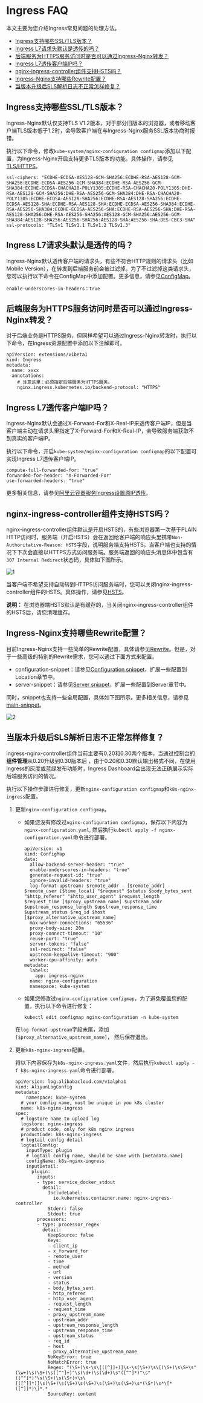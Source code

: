 # Ingress FAQ

本文主要为您介绍Ingress常见问题的处理方法。

-   [Ingress支持哪些SSL/TLS版本？](#section_gsi_4n0_lsd)
-   [Ingress L7请求头默认是透传的吗？](#section_i3e_5lj_47y)
-   [后端服务为HTTPS服务访问时是否可以通过Ingress-Nginx转发？](#section_ghy_7bv_ute)
-   [Ingress L7透传客户端IP吗？](#section_ril_3ys_j8u)
-   [nginx-ingress-controller组件支持HSTS吗？](#section_ycn_qs2_rb2)
-   [Ingress-Nginx支持哪些Rewrite配置？](#section_l15_amm_2ht)
-   [当版本升级后SLS解析日志不正常怎样修复？](#section_10k_mmd_5e0)

## Ingress支持哪些SSL/TLS版本？

Ingress-Nginx默认仅支持TLS V1.2版本，对于部分旧版本的浏览器，或者移动客户端TLS版本低于1.2时，会导致客户端在与Ingress-Nginx服务SSL版本协商时报错。

执行以下命令，修改`kube-system/nginx-configuration configmap`添加以下配置，为Ingress-Nginx开启支持更多TLS版本的功能。具体操作，请参见[TLS/HTTPS](https://kubernetes.github.io/ingress-nginx/user-guide/tls/#default-tls-version-and-ciphers)。

```
ssl-ciphers: "ECDHE-ECDSA-AES128-GCM-SHA256:ECDHE-RSA-AES128-GCM-SHA256:ECDHE-ECDSA-AES256-GCM-SHA384:ECDHE-RSA-AES256-GCM-SHA384:ECDHE-ECDSA-CHACHA20-POLY1305:ECDHE-RSA-CHACHA20-POLY1305:DHE-RSA-AES128-GCM-SHA256:DHE-RSA-AES256-GCM-SHA384:DHE-RSA-CHACHA20-POLY1305:ECDHE-ECDSA-AES128-SHA256:ECDHE-RSA-AES128-SHA256:ECDHE-ECDSA-AES128-SHA:ECDHE-RSA-AES128-SHA:ECDHE-ECDSA-AES256-SHA384:ECDHE-RSA-AES256-SHA384:ECDHE-ECDSA-AES256-SHA:ECDHE-RSA-AES256-SHA:DHE-RSA-AES128-SHA256:DHE-RSA-AES256-SHA256:AES128-GCM-SHA256:AES256-GCM-SHA384:AES128-SHA256:AES256-SHA256:AES128-SHA:AES256-SHA:DES-CBC3-SHA"
ssl-protocols: "TLSv1 TLSv1.1 TLSv1.2 TLSv1.3"
```

## Ingress L7请求头默认是透传的吗？

Ingress-Nginx默认透传客户端的请求头，有些不符合HTTP规则的请求头（比如Mobile Version），在转发到后端服务前会被过滤掉。为了不过滤掉这类请求头，您可以执行以下命令在ConfigMap中添加配置。更多信息，请参见[ConfigMap](https://kubernetes.github.io/ingress-nginx/user-guide/nginx-configuration/configmap/#enable-underscores-in-headers)。

```
enable-underscores-in-headers：true
```

## 后端服务为HTTPS服务访问时是否可以通过Ingress-Nginx转发？

对于后端业务是HTTPS服务，但同样希望可以通过Ingress-Nginx转发时，执行以下命令，在Ingress资源配置中添加以下注解即可。

```
apiVersion: extensions/v1beta1
kind: Ingress
metadata:
  name: xxxx
  annotations:
    # 注意这里：必须指定后端服务为HTTPS服务。
    nginx.ingress.kubernetes.io/backend-protocol: "HTTPS"
```

## Ingress L7透传客户端IP吗？

Ingress-Nginx默认会通过X-Forward-For和X-Real-IP来透传客户端IP，但是当客户端主动在请求头里指定了X-Forward-For和X-Real-IP，会导致服务端获取不到真实的客户端IP。

执行以下命令，开启`kube-system/nginx-configuration configmap`的以下配置可实现Ingress L7透传客户端IP。

```
compute-full-forwarded-for: "true"
forwarded-for-header: "X-Forwarded-For"
use-forwarded-headers: "true"
```

更多相关信息，请参见[阿里云容器服务Ingress设置原IP透传](https://developer.aliyun.com/article/609162)。

## nginx-ingress-controller组件支持HSTS吗？

nginx-ingress-controller组件默认是开启HSTS的，有些浏览器第一次基于PLAIN HTTP访问时，服务端（开启HSTS）会在返回给客户端的响应头里携带`Non-Authoritative-Reason: HSTS`字段，说明服务端支持HSTS，当客户端也支持的情况下下次会直接以HTTPS方式访问服务端。服务端返回的响应头消息体中包含有`307 Internal Redirect`状态码，具体如下图所示。

![1](https://static-aliyun-doc.oss-accelerate.aliyuncs.com/assets/img/zh-CN/4244178061/p202703.png)

当客户端不希望支持自动转到HTTPS访问服务端时，您可以关闭nginx-ingress-controller组件的HSTS。具体操作，请参见[HSTS](https://kubernetes.github.io/ingress-nginx/user-guide/nginx-configuration/configmap/#hsts)。

**说明：** 在浏览器端HSTS默认是有缓存的，当关闭nginx-ingress-controller组件的HSTS后，请您清理缓存。

## Ingress-Nginx支持哪些Rewrite配置？

目前Ingress-Nginx支持一些简单的Rewrite配置，具体请参见[Rewrite](https://kubernetes.github.io/ingress-nginx/user-guide/nginx-configuration/annotations/#rewrite)。但是，对于一些高级的特别的Rewrite需求，您可以通过下面方式来配置。

-   configuration-snippet：请参见[Configuration snippet](https://kubernetes.github.io/ingress-nginx/user-guide/nginx-configuration/annotations/#configuration-snippet)，扩展一些配置到Location章节中。
-   server-snippet：请参见[Server snippet](https://kubernetes.github.io/ingress-nginx/user-guide/nginx-configuration/annotations/#server-snippet)，扩展一些配置到Server章节中。

同时，snippet也支持一些全局配置，具体如下图所示。更多相关信息，请参见[main-snippet](https://kubernetes.github.io/ingress-nginx/user-guide/nginx-configuration/configmap/#main-snippet)。

![2](https://static-aliyun-doc.oss-accelerate.aliyuncs.com/assets/img/zh-CN/4244178061/p202783.png)

## 当版本升级后SLS解析日志不正常怎样修复？

ingress-nginx-controller组件当前主要有0.20和0.30两个版本，当通过控制台的**组件管理**从0.20升级到0.30版本后 ，由于0.20和0.30默认输出格式不同，在使用Ingress的灰度或蓝绿发布功能时，Ingress Dashboard会出现无法正确展示实际后端服务访问的情况。

执行以下操作步骤进行修复，更新`nginx-configuration configmap`和`k8s-nginx-ingress`配置。

1.  更新`nginx-configuration configmap`。

    -   如果您没有修改过`nginx-configuration configmap`，保存以下内容为`nginx-configuration.yaml`, 然后执行`kubectl apply -f nginx-configuration.yaml`命令进行部署。

        ```
        apiVersion: v1
        kind: ConfigMap
        data:
          allow-backend-server-header: "true"
          enable-underscores-in-headers: "true"
          generate-request-id: "true"
          ignore-invalid-headers: "true"
          log-format-upstream: $remote_addr - [$remote_addr] - $remote_user [$time_local] "$request" $status $body_bytes_sent "$http_referer" "$http_user_agent" $request_length $request_time [$proxy_upstream_name] $upstream_addr $upstream_response_length $upstream_response_time $upstream_status $req_id $host [$proxy_alternative_upstream_name]
          max-worker-connections: "65536"
          proxy-body-size: 20m
          proxy-connect-timeout: "10"
          reuse-port: "true"
          server-tokens: "false"
          ssl-redirect: "false"
          upstream-keepalive-timeout: "900"
          worker-cpu-affinity: auto
        metadata:
          labels:
            app: ingress-nginx
          name: nginx-configuration
          namespace: kube-system
        ```

    -   如果您修改过`nginx-configuration configmap`，为了避免覆盖您的配置，执行以下命令进行修复：

        ```
        kubectl edit configmap nginx-configuration -n kube-system
        ```

    在`log-format-upstream`字段末尾，添加`[$proxy_alternative_upstream_name]`， 然后保存退出。

2.  更新`k8s-nginx-ingress`配置。

    将以下内容保存为`k8s-nginx-ingress.yaml`文件，然后执行`kubectl apply -f k8s-nginx-ingress.yaml`命令进行部署。

    ```
    apiVersion: log.alibabacloud.com/v1alpha1
    kind: AliyunLogConfig
    metadata:
        namespace: kube-system
      # your config name, must be unique in you k8s cluster
      name: k8s-nginx-ingress
    spec:
      # logstore name to upload log
      logstore: nginx-ingress
      # product code, only for k8s nginx ingress
      productCode: k8s-nginx-ingress
      # logtail config detail
      logtailConfig:
        inputType: plugin
        # logtail config name, should be same with [metadata.name]
        configName: k8s-nginx-ingress
        inputDetail:
          plugin:
            inputs:
            - type: service_docker_stdout
              detail:
                IncludeLabel:
                  io.kubernetes.container.name: nginx-ingress-controller
                Stderr: false
                Stdout: true
            processors:
            - type: processor_regex
              detail:
                KeepSource: false
                Keys:
                - client_ip
                - x_forward_for
                - remote_user
                - time
                - method
                - url
                - version
                - status
                - body_bytes_sent
                - http_referer
                - http_user_agent
                - request_length
                - request_time
                - proxy_upstream_name
                - upstream_addr
                - upstream_response_length
                - upstream_response_time
                - upstream_status
                - req_id
                - host
                - proxy_alternative_upstream_name
                NoKeyError: true
                NoMatchError: true
                Regex: ^(\S+)\s-\s\[([^]]+)]\s-\s(\S+)\s\[(\S+)\s\S+\s"(\w+)\s(\S+)\s([^"]+)"\s(\d+)\s(\d+)\s"([^"]*)"\s"([^"]*)"\s(\S+)\s(\S+)+\s\[([^]]*)]\s(\S+)\s(\S+)\s(\S+)\s(\S+)\s(\S+)\s*(\S*)\s*\[*([^]]*)\]*.*
                SourceKey: content
    ```


